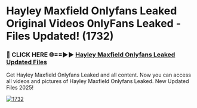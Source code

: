 # Hayley Maxfield Onlyfans Leaked Original Videos 0nlyFans Leaked - Files Updated! (1732)

<h3>🔴 CLICK HERE 🌐==►► <a href="https://tinyurl.com/4seja8ks" rel="nofollow">Hayley Maxfield Onlyfans Leaked Updated Files</a></h3>

Get Hayley Maxfield Onlyfans Leaked and all content. Now you can access all videos and pictures of Hayley Maxfield Onlyfans Leaked. New Updated Files 2025!

[![1732](https://i.imgur.com/EWjZXRe.gif)](https://tinyurl.com/4seja8ks)
